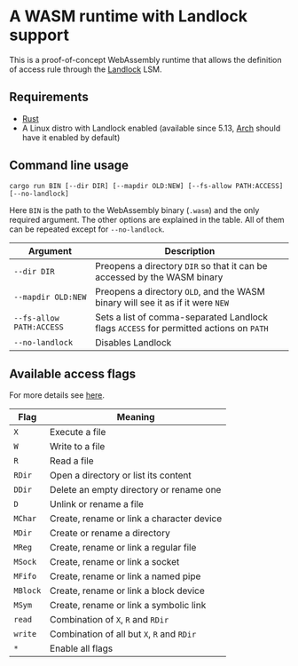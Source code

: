 # A WASM runtime with Landlock support

This is a proof-of-concept WebAssembly runtime that allows the definition of
access rule through the [Landlock](https://landlock.io) LSM.

## Requirements

* [Rust](https://www.rust-lang.org)
* A Linux distro with Landlock enabled (available since 5.13, [Arch](https://archlinux.org) should have it enabled by default)

## Command line usage

```
cargo run BIN [--dir DIR] [--mapdir OLD:NEW] [--fs-allow PATH:ACCESS] [--no-landlock]
```

Here `BIN` is the path to the WebAssembly binary (`.wasm`) and the only required argument.
The other options are explained in the table. All of them can be repeated except for `--no-landlock`.

| Argument                 | Description                                                                            |
| ------------------------ | -------------------------------------------------------------------------------------- |
| `--dir DIR`              | Preopens a directory `DIR` so that it can be accessed by the WASM binary               |
| `--mapdir OLD:NEW`       | Preopens a directory `OLD`, and the WASM binary will see it as if it were `NEW`        |
| `--fs-allow PATH:ACCESS` | Sets a list of comma-separated Landlock flags `ACCESS` for permitted actions on `PATH` |
| `--no-landlock`          | Disables Landlock                                                                      |

## Available access flags

For more details see [here](https://docs.kernel.org/userspace-api/landlock.html#filesystem-flags).

| Flag     | Meaning                                    |
| -------- | ------------------------------------------ |
| `X`      | Execute a file                             |
| `W`      | Write to a file                            |
| `R`      | Read a file                                |
| `RDir`   | Open a directory or list its content       |
| `DDir`   | Delete an empty directory or rename one    |
| `D`      | Unlink or rename a file                    |
| `MChar`  | Create, rename or link a character device  |
| `MDir`   | Create or rename a directory               |
| `MReg`   | Create, rename or link a regular file      |
| `MSock`  | Create, rename or link a socket            |
| `MFifo`  | Create, rename or link a named pipe        |
| `MBlock` | Create, rename or link a block device      |
| `MSym`   | Create, rename or link a symbolic link     |
| `read`   | Combination of `X`, `R` and `RDir`         |
| `write`  | Combination of all but `X`, `R` and `RDir` |
| `*`      | Enable all flags                           |